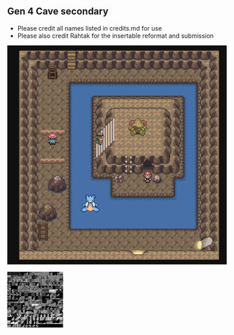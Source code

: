 ## Gen 4 Cave secondary
- Please credit all names listed in credits.md for use
- Please also credit Rahtak for the insertable reformat and submission

![example.png](example.png)

![tiles.png](tiles.png)

